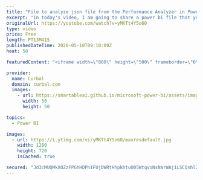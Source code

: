 ```yaml
---
title: "File to analyze json file from the Performance Analyzer in Power BI (part 2)"
excerpt: "In today's video, I am going to share a power bi file that you can use to analyze the json file that you get as an output from the Power BI Performance Analyzer. #curbal #powerbi  To get the file, go to curbal.com - Download center and Membership downloads.  Here you can download all the pbix files:"
originalUrl: https://youtube.com/watch?v=yMKTt4Y5o60
type: video
price: Free
length: PT13M41S
publishedDateTime: 2020-05-10T09:10:00Z
heat: 50

featuredContent: "<iframe width=\"800\" height=\"500\" frameborder=\"0\" src=\"https://www.youtube.com/embed/yMKTt4Y5o60\" allow=\"accelerometer; autoplay; encrypted-media; gyroscope; picture-in-picture\" allowfullscreen></iframe>"

provider:
  name: Curbal
  domain: curbal.com
  images:
    - url: https://smartableai.github.io/microsoft-power-bi/assets/images/organizations/curbal.com-50x50.jpg
      width: 50
      height: 50

topics:
  - Power BI

images:
  - url: https://i.ytimg.com/vi/yMKTt4Y5o60/maxresdefault.jpg
    width: 1280
    height: 720
    isCached: true

secured: "Jd3cMUQMkXOZzFPGhHDPnIFUjDWRtHhpkhtuU05WtqvoNsNarWAj1LSCQshl2HXi1mrYE7FcKluWLHux1tyIquQqr6TzKVBwuVqOO+icGN0qEGIFCJLn9y4WF1dJgSMdeur9meWgbUi9f4UBLsr6OzwN8wQYfzpn44A0qk2shC0GT2XTKeNl1p0xIfqV1JuCrygjPAEAGgAzlJEF0Odf0QXnSoJ2MlQP0pXBJ/Iiu3Sl4oI7StRAt8BmPBQlxKfRlcyUiAbZYlEyUBZ28Eq+q813u+37LXyFcm11feajigM/K8M+uLTq2IByNcUrGJkPZSXbQg+AKmNPjMPxIL9zk1ktQXaPopp7VTFdgsJBouY65PFpiagbmS2HfGQg9iFmJQ+eXIJpAY4Pt4iEGxWDZPEit+R3Pr3roXsCKW2wVho=;nIyEOJQPbzoCro1mrnuKZg=="
---
```


